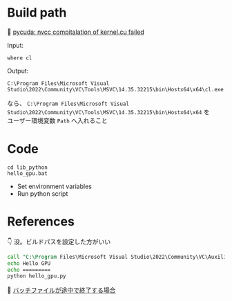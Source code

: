 # Build path

📖 [pycuda: nvcc compitalation of kernel.cu failed](https://stackoverflow.com/questions/42286339/pycuda-nvcc-compitalation-of-kernel-cu-failed)  

Input:  

```shell
where cl
```

Output:  

```plaintext
C:\Program Files\Microsoft Visual Studio\2022\Community\VC\Tools\MSVC\14.35.32215\bin\Hostx64\x64\cl.exe
```

なら、 `C:\Program Files\Microsoft Visual Studio\2022\Community\VC\Tools\MSVC\14.35.32215\bin\Hostx64\x64` を  
ユーザー環境変数 `Path` へ入れること  

# Code

```shell
cd lib_python
hello_gpu.bat
```

* Set environment variables
* Run python script

# References

👇 没。ビルドパスを設定した方がいい  

```bat
call "C:\Program Files\Microsoft Visual Studio\2022\Community\VC\Auxiliary\Build\vcvarsall.bat" amd64
echo Hello GPU
echo =========
python hello_gpu.py
```

📖 [バッチファイルが途中で終了する場合](https://qiita.com/keyta/items/e8783c212916cfbaaba5#:~:text=%E3%81%93%E3%82%8C%E3%81%AF%E3%80%813%E8%A1%8C%E7%9B%AE%E3%81%A7b.bat%E3%81%8C%E5%91%BC%E3%81%B3%E5%87%BA%E3%81%95%E3%82%8C%E3%81%9F%E9%9A%9B%E3%81%ABa.bat%E3%81%AB%E5%87%A6%E7%90%86%E3%81%8C%E6%88%BB%E3%82%89%E3%81%9A%E3%80%81%E7%B5%82%E4%BA%86%E3%81%97%E3%81%A6%E3%81%97%E3%81%BE%E3%81%86%E3%81%9F%E3%82%81%E3%81%A7%E3%81%99%E3%80%82,%E3%81%9D%E3%81%AE%E3%81%9F%E3%82%81%E3%80%81%E6%9C%AC%E6%9D%A5%E6%9C%9F%E5%BE%85%E3%81%97%E3%81%A6%E3%81%84%E3%82%8B%E6%8C%AF%E3%82%8B%E8%88%9E%E3%81%84%E3%82%92%E5%AE%9F%E7%8F%BE%E3%81%99%E3%82%8B%E3%81%9F%E3%82%81%E3%81%AB%E3%81%AF%E3%80%81%E3%83%90%E3%83%83%E3%83%81%E3%83%95%E3%82%A1%E3%82%A4%E3%83%AB%E3%82%84%E3%82%B5%E3%83%96%E3%83%AB%E3%83%BC%E3%83%81%E3%83%B3%E3%82%92%E5%91%BC%E3%81%B3%E5%87%BA%E3%81%99%E3%81%A8%E3%81%8D%E3%81%AB%E7%94%A8%E3%81%84%E3%82%8Bcall%E3%82%92%E5%88%A9%E7%94%A8%E3%81%97%E3%81%BE%E3%81%99%E3%80%82%20%E6%9C%80%E5%88%9D%E3%81%AB%E5%AE%9F%E8%A1%8C%E3%81%97%E3%81%9F%E3%83%90%E3%83%83%E3%83%81%E3%83%95%E3%82%A1%E3%82%A4%E3%83%AB%E3%81%AB%E5%87%A6%E7%90%86%E3%82%92%E6%88%BB%E3%81%99%E3%81%9F%E3%82%81%E3%81%AB%E3%81%AF%E3%80%81call%E3%82%B3%E3%83%9E%E3%83%B3%E3%83%89%E3%82%92%E7%94%A8%E3%81%84%E3%81%A6%E4%BB%A5%E4%B8%8B%E3%81%AE%E3%82%88%E3%81%86%E3%81%AB%E8%A8%98%E8%BF%B0%E3%81%97%E3%81%BE%E3%81%99%E3%80%82)  
